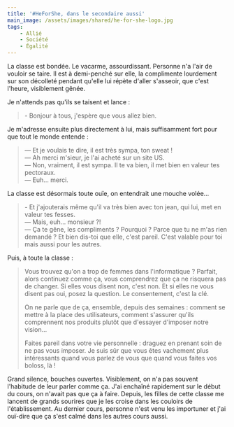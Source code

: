 ```yaml
---
title: '#HeForShe, dans le secondaire aussi'
main_image: /assets/images/shared/he-for-she-logo.jpg
tags:
    - Allié
    - Société
    - Égalité
---
```


La classe est bondée. Le vacarme, assourdissant. Personne n'a l'air de vouloir
se taire. Il est à demi-penché sur elle, la complimente lourdement sur son
décolleté pendant qu'elle lui répète d'aller s'asseoir, que c'est l'heure,
visiblement gênée.

<!-- more -->

Je n'attends pas qu'ils se taisent et lance :

> &#45; Bonjour à tous, j'espère que vous allez bien.

Je m'adresse ensuite plus directement à lui, mais suffisamment fort pour que
tout le monde entende :

> — Et je voulais te dire, il est très sympa, ton sweat !  
> — Ah merci m'sieur, je l'ai acheté sur un site US.  
> — Non, vraiment, il est sympa. Il te va bien, il met bien en valeur tes
> pectoraux.  
> — Euh… merci.

La classe est désormais toute ouïe, on entendrait une mouche volée…

> &#45; Et j'ajouterais même qu'il va très bien avec ton jean, qui lui, met en
> valeur tes fesses.  
> — Mais, euh… monsieur ?!  
> — Ça te gêne, les compliments ? Pourquoi ? Parce que tu ne m'as rien demandé ?
> Et bien dis-toi que elle, c'est pareil. C'est valable pour toi mais aussi pour
> les autres.

Puis, à toute la classe :

> Vous trouvez qu'on a trop de femmes dans l'informatique ? Parfait, alors
> continuez comme ça, vous comprendrez que ça ne risquera pas de changer. Si
> elles vous disent non, c'est non. Et si elles ne vous disent pas oui, posez la
> question. Le consentement, c'est la clé.
>
> On ne parle que de ça, ensemble, depuis des semaines : comment se mettre à la
> place des utilisateurs, comment s'assurer qu'ils comprennent nos produits
> plutôt que d'essayer d'imposer notre vision…
>
> Faites pareil dans votre vie personnelle : draguez en prenant soin de ne pas
> vous imposer. Je suis sûr que vous êtes vachement plus intéressants quand vous
> parlez de vous que quand vous faites vos boloss, là !

Grand silence, bouches ouvertes. Visiblement, on n'a pas souvent l'habitude de
leur parler comme ça. J'ai enchaîné rapidement sur le début du cours, on n'avait
pas que ça à faire. Depuis, les filles de cette classe me lancent de grands
sourires que je les croise dans les couloirs de l'établissement. Au dernier
cours, personne n'est venu les importuner et j'ai ouï-dire que ça s'est calmé
dans les autres cours aussi.
